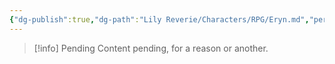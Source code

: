 ```yaml
---
{"dg-publish":true,"dg-path":"Lily Reverie/Characters/RPG/Eryn.md","permalink":"/lily-reverie/characters/rpg/eryn/","created":"2023-06-29T02:57:08.949-03:00","updated":"2024-01-20T04:35:09.524-03:00"}
---
```



>[!info] Pending
>Content pending, for a reason or another.


